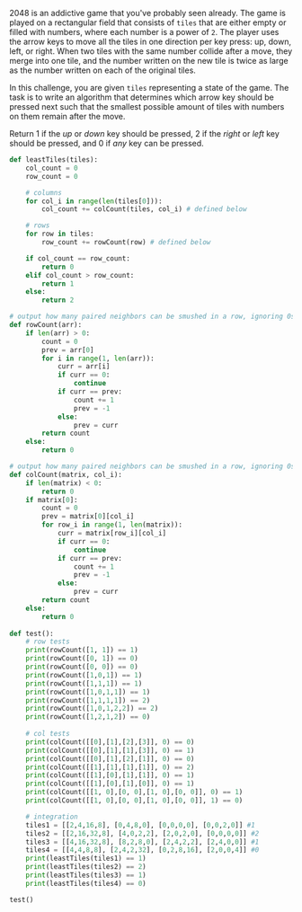 2048 is an addictive game that you've probably seen already.
The game is played on a rectangular field that consists of
`tiles` that are either empty or filled with numbers, where each
number is a power of `2`. The player uses the arrow keys to move
all the tiles in one direction per key press: up, down, left,
or right. When two tiles with the same number collide after a
move, they merge into one tile, and the number written on the
new tile is twice as large as the number written on each of
the original tiles.

In this challenge, you are given `tiles` representing a state
of the game. The task is to write an algorithm that determines
which arrow key should be pressed next such that the smallest
possible amount of tiles with numbers on them remain after the
move.

Return 1 if the _up_ or _down_ key should be pressed,
2 if the _right_ or _left_ key should be pressed,
and 0 if _any_ key can be pressed.

```python
def leastTiles(tiles):
    col_count = 0
    row_count = 0

    # columns
    for col_i in range(len(tiles[0])):
        col_count += colCount(tiles, col_i) # defined below

    # rows
    for row in tiles:
        row_count += rowCount(row) # defined below

    if col_count == row_count:
        return 0
    elif col_count > row_count:
        return 1
    else:
        return 2

# output how many paired neighbors can be smushed in a row, ignoring 0s
def rowCount(arr):
    if len(arr) > 0:
        count = 0
        prev = arr[0]
        for i in range(1, len(arr)):
            curr = arr[i]
            if curr == 0:
                continue
            if curr == prev:
                count += 1
                prev = -1
            else:
                prev = curr
        return count
    else:
        return 0

# output how many paired neighbors can be smushed in a row, ignoring 0s
def colCount(matrix, col_i):
    if len(matrix) < 0:
        return 0
    if matrix[0]:
        count = 0
        prev = matrix[0][col_i]
        for row_i in range(1, len(matrix)):
            curr = matrix[row_i][col_i]
            if curr == 0:
                continue
            if curr == prev:
                count += 1
                prev = -1
            else:
                prev = curr
        return count
    else:
        return 0
    
def test():
    # row tests
    print(rowCount([1, 1]) == 1)
    print(rowCount([0, 1]) == 0)
    print(rowCount([0, 0]) == 0)
    print(rowCount([1,0,1]) == 1)
    print(rowCount([1,1,1]) == 1)
    print(rowCount([1,0,1,1]) == 1)
    print(rowCount([1,1,1,1]) == 2)
    print(rowCount([1,0,1,2,2]) == 2)
    print(rowCount([1,2,1,2]) == 0)
    
    # col tests
    print(colCount([[0],[1],[2],[3]], 0) == 0)
    print(colCount([[0],[1],[1],[3]], 0) == 1)
    print(colCount([[0],[1],[2],[1]], 0) == 0)
    print(colCount([[1],[1],[1],[1]], 0) == 2)
    print(colCount([[1],[0],[1],[1]], 0) == 1)
    print(colCount([[1],[0],[1],[0]], 0) == 1)
    print(colCount([[1, 0],[0, 0],[1, 0],[0, 0]], 0) == 1)
    print(colCount([[1, 0],[0, 0],[1, 0],[0, 0]], 1) == 0)

    # integration
    tiles1 = [[2,4,16,8], [0,4,8,0], [0,0,0,0], [0,0,2,0]] #1
    tiles2 = [[2,16,32,8], [4,0,2,2], [2,0,2,0], [0,0,0,0]] #2
    tiles3 = [[4,16,32,8], [8,2,8,0], [2,4,2,2], [2,4,0,0]] #1
    tiles4 = [[4,4,8,8], [2,4,2,32], [0,2,8,16], [2,0,0,4]] #0
    print(leastTiles(tiles1) == 1)
    print(leastTiles(tiles2) == 2)
    print(leastTiles(tiles3) == 1)
    print(leastTiles(tiles4) == 0)

test()
```